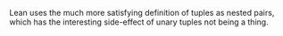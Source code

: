 Lean uses the much more satisfying definition of tuples as nested pairs, which has the interesting side-effect of unary tuples not being a thing.
